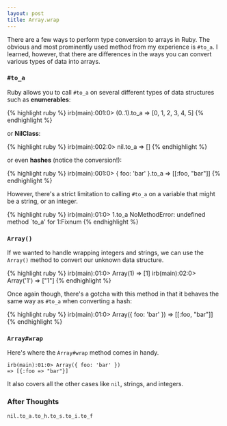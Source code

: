 ```yaml
---
layout: post
title: Array.wrap
---
```


There are a few ways to perform type conversion to arrays in Ruby.
The obvious and most prominently used method from my experience is `#to_a`. I learned,
however, that there are differences in the ways you can convert various types
of data into arrays.

### `#to_a`
Ruby allows you to call `#to_a` on several different types of data structures such as
**enumerables**:

{% highlight ruby %}
irb(main):001:0> (0..1).to_a
=> [0, 1, 2, 3, 4, 5]
{% endhighlight %}

or **NilClass**:

{% highlight ruby %}
irb(main):002:0> nil.to_a
=> []
{% endhighlight %}

or even **hashes** (notice the conversion!):

{% highlight ruby %}
irb(main):001:0> { foo: 'bar' }.to_a
=> [[:foo, "bar"]]
{% endhighlight %}

However, there's a strict limitation to calling `#to_a` on a variable that might
be a string, or an integer.

{% highlight ruby %}
irb(main):01:0> 1.to_a
NoMethodError: undefined method `to_a' for 1:Fixnum
{% endhighlight %}

### `Array()`
If we wanted to handle wrapping integers and strings, we can use the `Array()`
method to convert our unknown data structure.

{% highlight ruby %}
irb(main):01:0> Array(1)
=> [1]
irb(main):02:0> Array('1')
=> ["1"]
{% endhighlight %}

Once again though, there's a gotcha with this method in that it behaves the
same way as `#to_a` when converting a hash:

{% highlight ruby %}
irb(main):01:0> Array({ foo: 'bar' })
=> [[:foo, "bar"]]
{% endhighlight %}

### `Array#wrap`
Here's where the `Array#wrap` method comes in handy.

```
irb(main):01:0> Array({ foo: 'bar' })
=> [{:foo => "bar"}]
```

It also covers all the other cases like `nil`, strings, and integers.

### After Thoughts
`nil.to_a.to_h.to_s.to_i.to_f`
